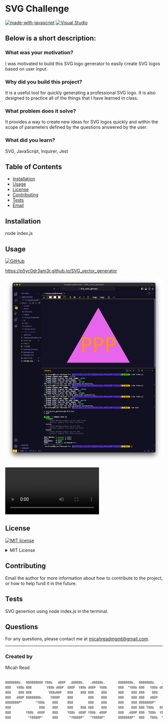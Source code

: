 # SVG Challenge

[![made-with-javascript](https://img.shields.io/badge/Made%20with-JavaScript-1f425f.svg)](https://www.javascript.com)
[![Visual Studio](https://badgen.net/badge/icon/visualstudio?icon=visualstudio&label)](https://visualstudio.microsoft.com)

## Below is a short description:

### What was your motivation?
I was motivated to build this SVG logo generator to easily create SVG logos based on user input.

### Why did you build this project?
It is a useful tool for quickly generating a professional SVG logo. It is also designed to practice all of the things that I have learned in class.

### What problem does it solve?
It provides a way to create new ideas for SVG logos quickly and within the scope of parameters defined by the questions answered by the user.

### What did you learn?
SVG, JavaScript, Inquirer, Jest

## Table of Contents

- [Installation](#installation)
- [Usage](#usage)
- [License](#license)
- [Contributing](#contributing)
- [Tests](#tests)
- [Email](#email)

## Installation
node index.js

## Usage

[![GitHub](https://badgen.net/badge/icon/github?icon=github&label)](https://github.com)

https://p5yc0dr3am3r.github.io/SVG_vector_generator

![Screenshot of the project](./Images/Screenshot.png)

<video src="./Sequence_1.MOV" controls></video>

## License
[![MIT license](https://img.shields.io/badge/License-MIT-blue.svg)](https://lbesson.mit-license.org/)

<details>
      <summary>MIT License</summary>

Permission is hereby granted, free of charge, to any person obtaining a copy
of this software and associated documentation files (the "Software"), to deal
in the Software without restriction, including without limitation the rights
to use, copy, modify, merge, publish, distribute, sublicense, and/or sell
copies of the Software, and to permit persons to whom the Software is
furnished to do so, subject to the following conditions:

The above copyright notice and this permission notice shall be included in all
copies or substantial portions of the Software.

THE SOFTWARE IS PROVIDED "AS IS", WITHOUT WARRANTY OF ANY KIND, EXPRESS OR
IMPLIED, INCLUDING BUT NOT LIMITED TO THE WARRANTIES OF MERCHANTABILITY,
FITNESS FOR A PARTICULAR PURPOSE AND NONINFRINGEMENT. IN NO EVENT SHALL THE
AUTHORS OR COPYRIGHT HOLDERS BE LIABLE FOR ANY CLAIM, DAMAGES OR OTHER
LIABILITY, WHETHER IN AN ACTION OF CONTRACT, TORT OR OTHERWISE, ARISING FROM,
OUT OF OR IN CONNECTION WITH THE SOFTWARE OR THE USE OR OTHER DEALINGS IN THE
SOFTWARE.</details>

## Contributing
Email the author for more information about how to contribute to the project, or how to help fund it in the future.

## Tests
SVG genertion using node index.js in the terminal.

## Questions
For any questions, please contact me at [micahreadmgmt@gmail.com](mailto:micahreadmgmt@gmail.com).

---

### Created by
Micah Read

<pre><font size="1">
8888888b.  888888888 Y88b   d88P  .d8888b.   .d8888b.       8888888b.  8888888b.   .d8888b.         d8888 888b     d888  .d8888b.  8888888b.  
888   Y88b 888        Y88b d88P  d88P  Y88b d88P  Y88b      888  "Y88b 888   Y88b d88P  Y88b       d88888 8888b   d8888 d88P  Y88b 888   Y88b 
888    888 888         Y88o88P   888    888 888    888      888    888 888    888      .d88P      d88P888 88888b.d88888      .d88P 888    888 
888   d88P 8888888b.    Y888P    888        888    888      888    888 888   d88P     8888"      d88P 888 888Y88888P888     8888"  888   d88P 
8888888P"       "Y88b    888     888        888    888      888    888 8888888P"       "Y8b.    d88P  888 888 Y888P 888      "Y8b. 8888888P"  
888               888    888     888    888 888    888      888    888 888 T88b   888    888   d88P   888 888  Y8P  888 888    888 888 T88b   
888        Y88b  d88P    888     Y88b  d88P Y88b  d88P      888  .d88P 888  T88b  Y88b  d88P  d8888888888 888   "   888 Y88b  d88P 888  T88b  
888         "Y8888P"     888      "Y8888P"   "Y8888P"       8888888P"  888   T88b  "Y8888P"  d88P     888 888       888  "Y8888P"  888   T88b 
</font></pre>
